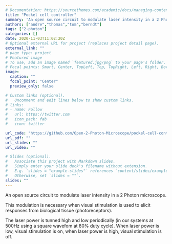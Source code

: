 ```yaml
---
# Documentation: https://sourcethemes.com/academic/docs/managing-content/
title: "Pockel cell controller"
summary: 'An open source circuit to modulate laser intensity in a 2 Photon microscope.'
authors: ["andre","thomas","tom","berndt"]
tags: ["2-photon"]
categories: []
date: 2020-11-03T11:02:20Z
# Optional external URL for project (replaces project detail page).
external_link: ""
# page_type: project
# Featured image
# To use, add an image named `featured.jpg/png` to your page's folder.
# Focal points: Smart, Center, TopLeft, Top, TopRight, Left, Right, BottomLeft, Bottom, BottomRight.
image:
  caption: ""
  focal_point: "Center"
  preview_only: false

# Custom links (optional).
#   Uncomment and edit lines below to show custom links.
# links:
# - name: Follow
#   url: https://twitter.com
#   icon_pack: fab
#   icon: twitter

url_code: "https://github.com/Open-2-Photon-Microscope/pockel-cell-controller"
url_pdf: ""
url_slides: ""
url_video: ""

# Slides (optional).
#   Associate this project with Markdown slides.
#   Simply enter your slide deck's filename without extension.
#   E.g. `slides = "example-slides"` references `content/slides/example-slides.md`.
#   Otherwise, set `slides = ""`.
slides: ""
---
```


An open source circuit to modulate laser intensity in a 2 Photon microscope. 


This modulation is necessary when visual stimulation is used to elicit responses from biological tissue (photoreceptors). 


The laser power is tunned high and low periodically (in our systems at 500Hz using a square wavefom at 80% duty cycle). When laser power is low, visual stimulation is on, when laser power is high, visual stimulation is off.